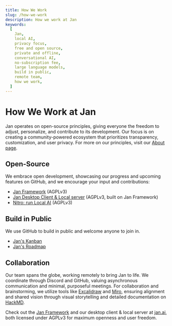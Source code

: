 ```yaml
---
title: How We Work
slug: /how-we-work
description: How we work at Jan
keywords:
  [
    Jan,
    local AI,
    privacy focus,
    free and open source,
    private and offline,
    conversational AI,
    no-subscription fee,
    large language models,
    build in public,
    remote team,
    how we work,
  ]
---
```


# How We Work at Jan

Jan operates on open-source principles, giving everyone the freedom to adjust, personalize, and contribute to its development. Our focus is on creating a community-powered ecosystem that prioritizes transparency, customization, and user privacy. For more on our principles, visit our [About page](https://jan.ai/about).

## Open-Source

We embrace open development, showcasing our progress and upcoming features on GitHub, and we encourage your input and contributions:

- [Jan Framework](https://github.com/janhq/jan) (AGPLv3)
- [Jan Desktop Client & Local server](https://jan.ai) (AGPLv3, built on Jan Framework)
- [Nitro: run Local AI](https://github.com/janhq/nitro) (AGPLv3)

## Build in Public

We use GitHub to build in public and welcome anyone to join in.

- [Jan's Kanban](https://github.com/orgs/janhq/projects/5)
- [Jan's Roadmap](https://github.com/orgs/janhq/projects/5/views/29)

## Collaboration 

Our team spans the globe, working remotely to bring Jan to life. We coordinate through Discord and GitHub, valuing asynchronous communication and minimal, purposeful meetings. For collaboration and brainstorming, we utilize tools like [Excalidraw](https://excalidraw.com/) and [Miro](https://miro.com/), ensuring alignment and shared vision through visual storytelling and detailed documentation on [HackMD](https://hackmd.io/).

Check out the [Jan Framework](https://github.com/janhq/jan) and our desktop client & local server at [jan.ai](https://jan.ai), both licensed under AGPLv3 for maximum openness and user freedom.

